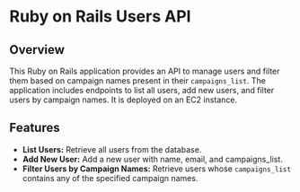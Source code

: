# Ruby on Rails Users API

## Overview

This Ruby on Rails application provides an API to manage users and filter them based on campaign names present in their `campaigns_list`. The application includes endpoints to list all users, add new users, and filter users by campaign names. It is deployed on an EC2 instance.

## Features

- **List Users:** Retrieve all users from the database.
- **Add New User:** Add a new user with name, email, and campaigns_list.
- **Filter Users by Campaign Names:** Retrieve users whose `campaigns_list` contains any of the specified campaign names.

